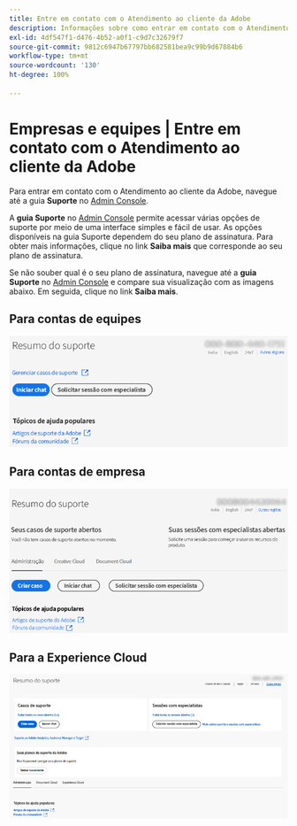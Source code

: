 ```yaml
---
title: Entre em contato com o Atendimento ao cliente da Adobe
description: Informações sobre como entrar em contato com o Atendimento ao cliente da Adobe para clientes de empresas e equipes da Experience Cloud.
exl-id: 4df547f1-d476-4b52-a0f1-c9d7c32679f7
source-git-commit: 9812c6947b67797bb682581bea9c99b9d67884b6
workflow-type: tm+mt
source-wordcount: '130'
ht-degree: 100%

---
```


# Empresas e equipes | Entre em contato com o Atendimento ao cliente da Adobe

Para entrar em contato com o Atendimento ao cliente da Adobe, navegue até a guia **Suporte** no [Admin Console](https://adminconsole.adobe.com/).

A **guia Suporte** no [Admin Console](https://adminconsole.adobe.com/) permite acessar várias opções de suporte por meio de uma interface simples e fácil de usar. As opções disponíveis na guia Suporte dependem do seu plano de assinatura. Para obter mais informações, clique no link **Saiba mais** que corresponde ao seu plano de assinatura.

Se não souber qual é o seu plano de assinatura, navegue até a **guia Suporte** no [Admin Console](https://adminconsole.adobe.com/) e compare sua visualização com as imagens abaixo. Em seguida, clique no link **Saiba mais**.

## Para contas de equipes

![imagem de equipe](assets/team.png)

<!--
[Learn more](https://helpx.adobe.com/enterprise/using/support-for-teams.html)
-->

## Para contas de empresa

![imagem de equipe](assets/enterprise.png)

<!--
[Learn more](https://helpx.adobe.com/enterprise/using/support-for-enterprise.html)
-->

## Para a Experience Cloud

![imagem de equipe](assets/ec.png)

<!--
[Learn more](https://www.adobe.com/go/ac_ec_not_supported_en)
-->
